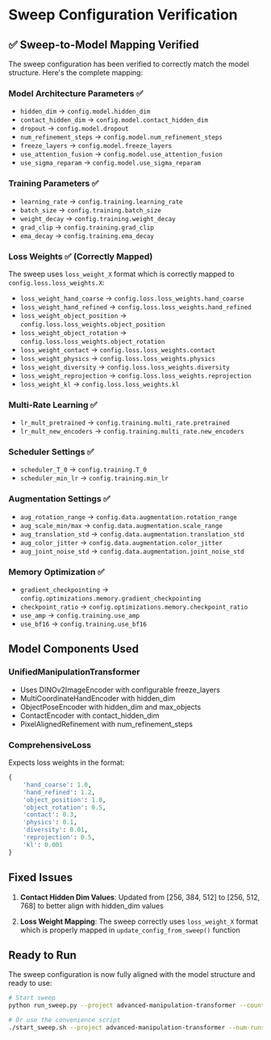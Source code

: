 # Sweep Configuration Verification

## ✅ Sweep-to-Model Mapping Verified

The sweep configuration has been verified to correctly match the model structure. Here's the complete mapping:

### Model Architecture Parameters ✅
- `hidden_dim` → `config.model.hidden_dim`
- `contact_hidden_dim` → `config.model.contact_hidden_dim` 
- `dropout` → `config.model.dropout`
- `num_refinement_steps` → `config.model.num_refinement_steps`
- `freeze_layers` → `config.model.freeze_layers`
- `use_attention_fusion` → `config.model.use_attention_fusion`
- `use_sigma_reparam` → `config.model.use_sigma_reparam`

### Training Parameters ✅
- `learning_rate` → `config.training.learning_rate`
- `batch_size` → `config.training.batch_size`
- `weight_decay` → `config.training.weight_decay`
- `grad_clip` → `config.training.grad_clip`
- `ema_decay` → `config.training.ema_decay`

### Loss Weights ✅ (Correctly Mapped)
The sweep uses `loss_weight_X` format which is correctly mapped to `config.loss.loss_weights.X`:
- `loss_weight_hand_coarse` → `config.loss.loss_weights.hand_coarse`
- `loss_weight_hand_refined` → `config.loss.loss_weights.hand_refined`
- `loss_weight_object_position` → `config.loss.loss_weights.object_position`
- `loss_weight_object_rotation` → `config.loss.loss_weights.object_rotation`
- `loss_weight_contact` → `config.loss.loss_weights.contact`
- `loss_weight_physics` → `config.loss.loss_weights.physics`
- `loss_weight_diversity` → `config.loss.loss_weights.diversity`
- `loss_weight_reprojection` → `config.loss.loss_weights.reprojection`
- `loss_weight_kl` → `config.loss.loss_weights.kl`

### Multi-Rate Learning ✅
- `lr_mult_pretrained` → `config.training.multi_rate.pretrained`
- `lr_mult_new_encoders` → `config.training.multi_rate.new_encoders`

### Scheduler Settings ✅
- `scheduler_T_0` → `config.training.T_0`
- `scheduler_min_lr` → `config.training.min_lr`

### Augmentation Settings ✅
- `aug_rotation_range` → `config.data.augmentation.rotation_range`
- `aug_scale_min/max` → `config.data.augmentation.scale_range`
- `aug_translation_std` → `config.data.augmentation.translation_std`
- `aug_color_jitter` → `config.data.augmentation.color_jitter`
- `aug_joint_noise_std` → `config.data.augmentation.joint_noise_std`

### Memory Optimization ✅
- `gradient_checkpointing` → `config.optimizations.memory.gradient_checkpointing`
- `checkpoint_ratio` → `config.optimizations.memory.checkpoint_ratio`
- `use_amp` → `config.training.use_amp`
- `use_bf16` → `config.training.use_bf16`

## Model Components Used

### UnifiedManipulationTransformer
- Uses DINOv2ImageEncoder with configurable freeze_layers
- MultiCoordinateHandEncoder with hidden_dim
- ObjectPoseEncoder with hidden_dim and max_objects
- ContactEncoder with contact_hidden_dim
- PixelAlignedRefinement with num_refinement_steps

### ComprehensiveLoss
Expects loss weights in the format:
```python
{
    'hand_coarse': 1.0,
    'hand_refined': 1.2,
    'object_position': 1.0,
    'object_rotation': 0.5,
    'contact': 0.3,
    'physics': 0.1,
    'diversity': 0.01,
    'reprojection': 0.5,
    'kl': 0.001
}
```

## Fixed Issues

1. **Contact Hidden Dim Values**: Updated from [256, 384, 512] to [256, 512, 768] to better align with hidden_dim values

2. **Loss Weight Mapping**: The sweep correctly uses `loss_weight_X` format which is properly mapped in `update_config_from_sweep()` function

## Ready to Run

The sweep configuration is now fully aligned with the model structure and ready to use:

```bash
# Start sweep
python run_sweep.py --project advanced-manipulation-transformer --count 50

# Or use the convenience script
./start_sweep.sh --project advanced-manipulation-transformer --num-runs 50
```